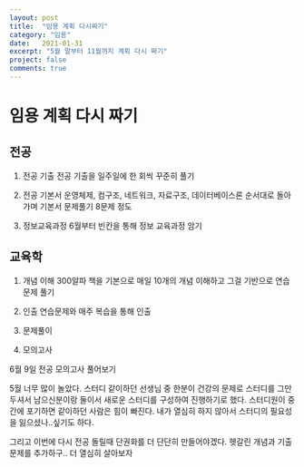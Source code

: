 ```yaml
---
layout: post
title:  "임용 계획 다시짜기"
category: "임용"
date:   2021-01-31
excerpt: "5월 말부터 11월까지 계획 다시 짜기"
project: false
comments: true
---
```


임용 계획 다시 짜기
====================

전공
------

1. 전공 기출
전공 기출을 일주일에 한 회씩 꾸준히 풀기

2. 전공 기본서
운영체제, 컴구조, 네트워크, 자료구조, 데이터베이스론 순서대로 돌아가며 기본서 문제풀기 8문제 정도

3. 정보교육과정
6월부터 빈칸을 통해 정보 교육과정 암기

교육학
---------

1. 개념 이해
300알파 책을 기본으로 매일 10개의 개념 이해하고 그걸 기반으로 연습문제 풀기

2. 인출
연습문제와 매주 복습을 통해 인출

3. 문제풀이 

4. 모의고사

6월 9일 전공 모의고사 풀어보기

5월 너무 많이 놀았다. 
스터디 같이하던 선생님 중 한분이 건강의 문제로 스터디를 그만두셔서 남으신분이랑 둘이서 새로운 스터디를 구성하여 진행하기로 했다. 스터디원이 중간에 포기하면 같이하던 사람은 힘이 빠진다. 내가 열심히 하지 않아서 스터디의 필요성을 잃으셨나..싶기도 하다. 

그리고 이번에 다시 전공 돌릴때 단권화를 더 단단히 만들어야겠다. 헷갈린 개념과 기출문제를 추가하구.. 더 열심히 살아보자